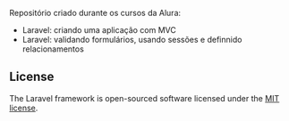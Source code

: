 Repositório criado durante os cursos da Alura:
- Laravel: criando uma aplicação com MVC
- Laravel: validando formulários, usando sessões e definnido relacionamentos

## License

The Laravel framework is open-sourced software licensed under the [MIT license](https://opensource.org/licenses/MIT).
